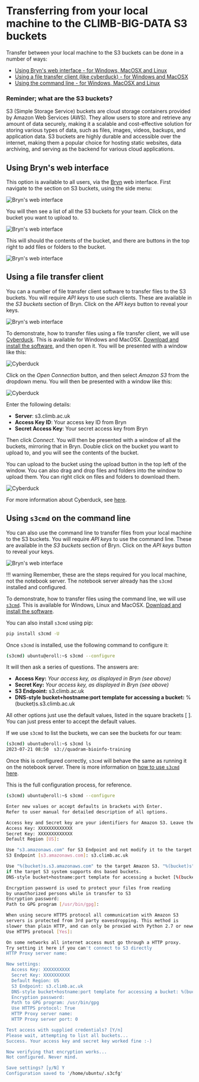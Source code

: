 # Transferring from your local machine to the CLIMB-BIG-DATA S3 buckets

Transfer between your local machine to the S3 buckets can be done in a number of ways:

* [Using Bryn's web interface - for Windows, MacOSX and Linux](#using-bryns-web-interface)
* [Using a file transfer client (like cyberduck) - for Windows and MacOSX](#using-a-file-transfer-client)
* [Using the command line - for Windows, MacOSX and Linux](#using-s3cmd-on-the-command-line)

### Reminder; what are the S3 buckets?

S3 (Simple Storage Service) buckets are cloud storage containers provided by Amazon Web Services (AWS). They allow users to store and retrieve any amount of data securely, making it a scalable and cost-effective solution for storing various types of data, such as files, images, videos, backups, and application data. S3 buckets are highly durable and accessible over the internet, making them a popular choice for hosting static websites, data archiving, and serving as the backend for various cloud applications.

## Using Bryn's web interface

This option is available to all users, via the [Bryn](https://bryn.climb.ac.uk) web interface. First navigate to the section on S3 buckets, using the side menu:

![Bryn's web interface](./img/bryn-s3.png)

You will then see a list of all the S3 buckets for your team. Click on the bucket you want to upload to.

![Bryn's web interface](./img/bryn-s3-bucket.png)

This will should the contents of the bucket, and there are buttons in the top right to add files or folders to the bucket.

![Bryn's web interface](./img/bryn-s3-bucket-upload.png)

## Using a file transfer client

You can a number of file transfer client software to transfer files to the S3 buckets. You will require *API keys* to use such clients. These are available in the *S3 buckets* section of Bryn. Click on the *API keys* button to reveal your keys.

![Bryn's web interface](./img/bryn-s3-bucket-key.png)

To demonstrate, how to transfer files using a file transfer client, we will use [Cyberduck](https://cyberduck.io/). This is available for Windows and MacOSX. [Download and install the software](https://cyberduck.io/download/), and then open it. You will be presented with a window like this:

![Cyberduck](./img/cyberduck.png)

Click on the *Open Connection* button, and then select *Amazon S3* from the dropdown menu. You will then be presented with a window like this:

![Cyberduck](./img/cyberduck-s3.png)

Enter the following details:

* **Server**: s3.climb.ac.uk
* **Access Key ID**: Your access key ID from Bryn
* **Secret Access Key**: Your secret access key from Bryn

Then click *Connect*. You will then be presented with a window of all the buckets, mirroring that in Bryn. Double click on the bucket you want to upload to, and you will see the contents of the bucket.

You can upload to the bucket using the upload button in the top left of the window. You can also drag and drop files and folders into the window to upload them.
You can right click on files and folders to download them.

![Cyberduck](./img/cyberduck-s3-download.png)

For more information about Cyberduck, see [here](https://docs.cyberduck.io/cyberduck/).

## Using `s3cmd` on the command line

You can also use the command line to transfer files from your local machine to the S3 buckets. You will require *API keys* to use the command line. These are available in the *S3 buckets* section of Bryn. Click on the *API keys* button to reveal your keys.

![Bryn's web interface](./img/bryn-s3-bucket-key.png)

<!-- prettier-ignore -->
!!! warning
    Remember, these are the steps required for you local machine, not the notebook server. The notebook server already has the `s3cmd` installed and configured.

To demonstrate, how to transfer files using the command line, we will use [`s3cmd`](https://s3tools.org/s3cmd). This is available for Windows, Linux and MacOSX. [Download and install the software](https://s3tools.org/download).

You can also install `s3cmd` using pip:

```bash
pip install s3cmd -U
```

Once `s3cmd` is installed, use the following command to configure it:

```bash
(s3cmd) ubuntu@eroll:~$ s3cmd --configure
```

It will then ask a series of questions. The answers are:


* **Access Key:** *Your access key, as displayed in Bryn (see above)*
* **Secret Key:** *Your access key, as displayed in Bryn (see above)*
* **S3 Endpoint:** s3.climb.ac.uk
* **DNS-style bucket+hostname:port template for accessing a bucket:** %(bucket)s.s3.climb.ac.uk

All other options just use the default values, listed in the square brackets [ ]. You can just press enter to accept the default values.

If we use `s3cmd` to list the buckets, we can see the buckets for our team:

```bash
(s3cmd) ubuntu@eroll:~$ s3cmd ls
2023-07-21 08:50  s3://quadram-bioinfo-training
```

Once this is configured correctly, `s3cmd` will behave the same as running it on the notebook server. There is more information on [how to use `s3cmd` here](fetch-s3-to-notebook.md).

This is the full configuration process, for reference.

```bash
(s3cmd) ubuntu@eroll:~$ s3cmd --configure

Enter new values or accept defaults in brackets with Enter.
Refer to user manual for detailed description of all options.

Access key and Secret key are your identifiers for Amazon S3. Leave them empty for using the env variab
Access Key: XXXXXXXXXXXXX
Secret Key: XXXXXXXXXXXXX
Default Region [US]:

Use "s3.amazonaws.com" for S3 Endpoint and not modify it to the target Amazon S3.
S3 Endpoint [s3.amazonaws.com]: s3.climb.ac.uk

Use "%(bucket)s.s3.amazonaws.com" to the target Amazon S3. "%(bucket)s" and "%(location)s" vars can be
if the target S3 system supports dns based buckets.
DNS-style bucket+hostname:port template for accessing a bucket [%(bucket)s.s3.amazonaws.com]: %(bucket)s.s3.climb.ac.uk

Encryption password is used to protect your files from reading
by unauthorized persons while in transfer to S3
Encryption password:
Path to GPG program [/usr/bin/gpg]:

When using secure HTTPS protocol all communication with Amazon S3
servers is protected from 3rd party eavesdropping. This method is
slower than plain HTTP, and can only be proxied with Python 2.7 or newer
Use HTTPS protocol [Yes]:

On some networks all internet access must go through a HTTP proxy.
Try setting it here if you can't connect to S3 directly
HTTP Proxy server name:

New settings:
  Access Key: XXXXXXXXXX
  Secret Key: XXXXXXXXXX
  Default Region: US
  S3 Endpoint: s3.climb.ac.uk
  DNS-style bucket+hostname:port template for accessing a bucket: %(bucket)s.s3.climb.ac.uk
  Encryption password:
  Path to GPG program: /usr/bin/gpg
  Use HTTPS protocol: True
  HTTP Proxy server name:
  HTTP Proxy server port: 0

Test access with supplied credentials? [Y/n]
Please wait, attempting to list all buckets...
Success. Your access key and secret key worked fine :-)

Now verifying that encryption works...
Not configured. Never mind.

Save settings? [y/N] Y
Configuration saved to '/home/ubuntu/.s3cfg'
```
